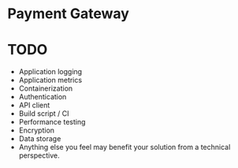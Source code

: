 # Payment Gateway

# TODO
* Application logging
* Application metrics 
* Containerization 
* Authentication 
* API client 
* Build script / CI 
* Performance testing 
* Encryption 
* Data storage 
* Anything else you feel may benefit your solution from a technical perspective.
